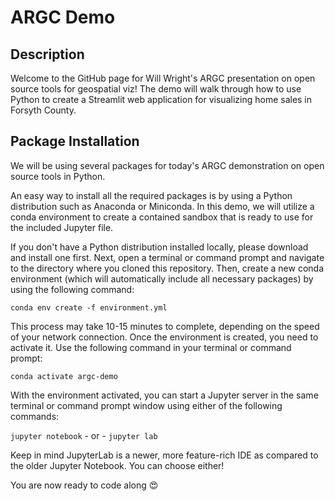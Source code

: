 # ARGC Demo

## Description

Welcome to the GitHub page for Will Wright's ARGC presentation on open source tools for geospatial viz! The demo will walk through how to use Python to create a Streamlit web application for visualizing home sales in Forsyth County.

## Package Installation

We will be using several packages for today's ARGC demonstration on open source tools in Python.

An easy way to install all the required packages is by using a Python distribution such as Anaconda or Miniconda. In this demo, we will utilize a conda environment to create a contained sandbox that is ready to use for the included Jupyter file.

If you don't have a Python distribution installed locally, please download and install one first. Next, open a terminal or command prompt and navigate to the directory where you cloned this repository. Then, create a new conda environment (which will automatically include all necessary packages) by using the following command:

`conda env create -f environment.yml`

This process may take 10-15 minutes to complete, depending on the speed of your network connection. Once the environment is created, you need to activate it. Use the following command in your terminal or command prompt:

`conda activate argc-demo`

With the environment activated, you can start a Jupyter server in the same terminal or command prompt window using either of the following commands:

`jupyter notebook` - or - `jupyter lab`

Keep in mind JupyterLab is a newer, more feature-rich IDE as compared to the older Jupyter Notebook. You can choose either!

You are now ready to code along 😍
